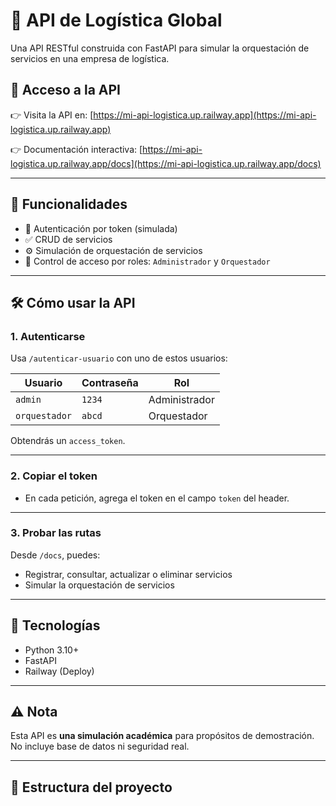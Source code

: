 # 🚚 API de Logística Global

Una API RESTful construida con FastAPI para simular la orquestación de servicios en una empresa de logística.

## 🔗 Acceso a la API

👉 Visita la API en: [https://mi-api-logistica.up.railway.app](https://mi-api-logistica.up.railway.app)

👉 Documentación interactiva: [https://mi-api-logistica.up.railway.app/docs](https://mi-api-logistica.up.railway.app/docs)

---

## 📌 Funcionalidades

- 🔐 Autenticación por token (simulada)
- ✅ CRUD de servicios
- ⚙️ Simulación de orquestación de servicios
- 👥 Control de acceso por roles: `Administrador` y `Orquestador`

---

## 🛠️ Cómo usar la API

### 1. Autenticarse

Usa `/autenticar-usuario` con uno de estos usuarios:

| Usuario      | Contraseña | Rol          |
|--------------|------------|--------------|
| `admin`      | `1234`     | Administrador |
| `orquestador`| `abcd`     | Orquestador   |

Obtendrás un `access_token`.

---

### 2. Copiar el token

- En cada petición, agrega el token en el campo `token` del header.

---

### 3. Probar las rutas

Desde `/docs`, puedes:
- Registrar, consultar, actualizar o eliminar servicios
- Simular la orquestación de servicios

---

## 🧪 Tecnologías

- Python 3.10+
- FastAPI
- Railway (Deploy)

---

## ⚠️ Nota

Esta API es **una simulación académica** para propósitos de demostración. No incluye base de datos ni seguridad real.

---

## 📂 Estructura del proyecto

